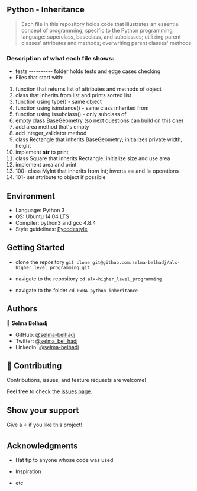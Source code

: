 
## Python - Inheritance
> Each file in this repository holds code that illustrates an essential concept of programming,
> specific to the Python programming language:
> superclass, baseclass, and subclasses; utilizing parent classes' attributes and methods;
> overwriting parent classes' methods

### Description of what each file shows:
* tests ---------- folder holds tests and edge cases checking
* Files that start with:
1. function that returns list of attributes and methods of object
2. class that inherits from list and prints sorted list
3. function using type() - same object
4. function using isinstance() - same class inherited from
5. function using issubclass() - only subclass of
6. empty class BaseGeometry (so next questions can build on this one)
7. add area method that's empty
8. add integer_validator method
9. class Rectangle that inherits BaseGeometry; initializes private width, height
10. implement __str__ to print
11. class Square that inherits Rectangle; initialize size and use area
12. implement area and print
13.  100- class MyInt that inherits from int; inverts == and != operations
14.  101- set attribute to object if possible

## Environment

* Language: Python 3
* OS: Ubuntu 14.04 LTS
* Compiler: python3 and gcc 4.8.4
* Style guidelines: [Pycodestyle](https://pypi.org/project/pycodestyle/)

## Getting Started

* clone the repository
`git clone git@github.com:selma-belhadj/alx-higher_level_programming.git`

* navigate to the repository
`cd alx-higher_level_programming`
* navigate to the folder
`cd 0x0A-python-inheritance`

## Authors

👤 **Selma Belhadj**

* GitHub: [@selma-belhadj](https://github.com/selma-belhadj)
* Twitter: [@selma_bel_hadj](https://twitter.com/selma_bel_hadj)
* LinkedIn: [@selma-belhadj](https://www.linkedin.com/in/selma-belhadj/)

## 🤝 Contributing

Contributions, issues, and feature requests are welcome!

Feel free to check the [issues page](https://github.com/selma-belhadj/alx-higher_level_programming/issues).

## Show your support

Give a ⭐️ if you like this project!

## Acknowledgments

* Hat tip to anyone whose code was used

* Inspiration
* etc
